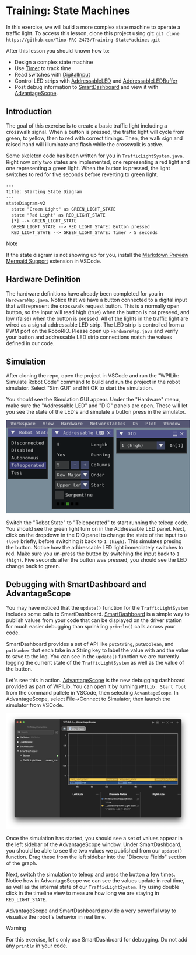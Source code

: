 # Training: State Machines

In this exercise, we will build a more complex state machine to operate a traffic light. To access this lesson, clone this project using git:
`git clone https://github.com/Tino-FRC-2473/Training-StateMachines.git`

After this lesson you should known how to:
* Design a complex state machine
* Use [Timer](https://github.wpilib.org/allwpilib/docs/release/java/edu/wpi/first/wpilibj/Timer.html) to track time
* Read switches with [DigitalInput](https://github.wpilib.org/allwpilib/docs/release/java/edu/wpi/first/wpilibj/DigitalInput.html)
* Control LED strips with [AddressableLED](https://github.wpilib.org/allwpilib/docs/release/java/edu/wpi/first/wpilibj/AddressableLED.html) and [AddressableLEDBuffer](https://github.wpilib.org/allwpilib/docs/release/java/edu/wpi/first/wpilibj/AddressableLEDBuffer.html)
* Post debug information to [SmartDashboard](https://docs.wpilib.org/en/stable/docs/software/dashboards/smartdashboard/displaying-expressions.html) and view it with [AdvantageScope](https://docs.wpilib.org/en/stable/docs/software/dashboards/advantagescope.html).

## Introduction

The goal of this exercise is to create a basic traffic light including a crosswalk signal. When a button is pressed, the traffic light will cycle from green, to yellow, then to red with correct timings. Then, the walk sign and raised hand will illuminate and flash while the crosswalk is active.

Some skeleton code has been written for you in `TrafficLightSystem.java`. Right now only two states are implemented, one representing a red light and one representing a green light. When the button is pressed, the light switches to red for five seconds before reverting to green light.

```mermaid
---
title: Starting State Diagram
---
stateDiagram-v2
  state "Green Light" as GREEN_LIGHT_STATE
  state "Red Light" as RED_LIGHT_STATE
  [*] --> GREEN_LIGHT_STATE
  GREEN_LIGHT_STATE --> RED_LIGHT_STATE: Button pressed
  RED_LIGHT_STATE --> GREEN_LIGHT_STATE: Timer > 5 seconds
```

> [!NOTE]
> If the state diagram is not showing up for you, install the [Markdown Preview Mermaid Support](https://marketplace.visualstudio.com/items?itemName=bierner.markdown-mermaid) extension in VSCode.

## Hardware Definition

The hardware definitions have already been completed for you in `HardwareMap.java`. Notice that we have a button connected to a digital input that will represent the crosswalk request button. This is a normally open button, so the input will read high (true) when the button is not preseed, and low (false) when the button is pressed. All of the lights in the traffic light are wired as a signal addressable LED strip. The LED strip is controlled from a PWM port on the RoboRIO. Please open up `HardwareMap.java` and verify your button and addressable LED strip connections match the values defined in our code.

## Simulation

After cloning the repo, open the project in VSCode and run the "WPILib: Simulate Robot Code" command to build and run the project in the robot simulator. Select "Sim GUI" and hit OK to start the simulation.

You should see the Simulation GUI appear. Under the "Hardware" menu, make sure the "Addressable LED" and "DIO" panels are open. These will let you see the state of the LED's and simulate a button press in the simulator.

![Simulation Panels](/doc/SimulationPanels.png)


Switch the "Robot State" to "Teleoperated" to start running the teleop code. You should see the green light turn on in the Addressable LED panel. Next, click on the dropdown in the DIO panel to change the state of the input to `0 (low)` briefly, before switching it back to `1 (high)`. This simulates presing the button. Notice how the addressable LED light immediately switches to red. Make sure you un-press the button by switching the input back to `1 (high)`. Five seconds after the button was pressed, you should see the LED change back to green.

## Debugging with SmartDashboard and AdvantageScope

You may have noticed that the `update()` function for the `TrafficLightSystem` includes some calls to SmartDashboard. [SmartDashboard](https://docs.wpilib.org/en/stable/docs/software/dashboards/smartdashboard/displaying-expressions.html) is a simple way to publish values from your code that can be displayed on the driver station for much easier debugging than sprinkling `println()` calls across your code.

SmartDashboard provides a set of API like `putString`, `putBoolean`, and `putNumber` that each take in a String key to label the value with and the value to save to the log. You can see in the `update()` function we are currently logging the current state of the `TrafficLightSystem` as well as the value of the button.

Let's see this in action. [AdvantageScope](https://docs.wpilib.org/en/stable/docs/software/dashboards/advantagescope.html) is the new debugging dashboard provided as part of WPILib. You can open it by running `WPILib: Start Tool` from the command pallete in VSCode, then selecting `AdvantageScope`. In AdvantageScope, select File->Connect to Simulator, then launch the simulator from VSCode.

![AdvantageScope Graph View](/doc/AdvantageScopeWindow.png)

Once the simulation has started, you should see a set of values appear in the left sidebar of the AdvantageScope window. Under SmartDashboard, you should be able to see the two values we published from our `update()` function. Drag these from the left sidebar into the "Discrete Fields" section of the graph.

Next, switch the simulation to teleop and press the button a few times. Notice how in AdvantageScope we can see the values update in real time, as well as the internal state of our `TrafficLightSystem`. Try using double click in the timeline view to measure how long we are staying in `RED_LIGHT_STATE`.

AdvantageScope and SmartDashboard provide a very powerful way to visualize the robot's behavior in real time.

> [!WARNING]
> For this exercise, let's only use SmartDashboard for debugging. Do not add any `println` in your code.